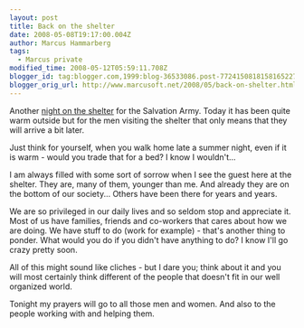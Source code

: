 ```yaml
---
layout: post
title: Back on the shelter
date: 2008-05-08T19:17:00.004Z
author: Marcus Hammarberg
tags:
  - Marcus private
modified_time: 2008-05-12T05:59:11.708Z
blogger_id: tag:blogger.com,1999:blog-36533086.post-7724150818158165227
blogger_orig_url: http://www.marcusoft.net/2008/05/back-on-shelter.html
---
```


Another [night on the
shelter](http://www.marcusoft.net/2008/04/night-at-shelter.html) for the
Salvation Army. Today it has been quite warm outside but for the men
visiting the shelter that only means that they will arrive a bit
later.

Just think for yourself, when you walk home late a summer night, even if
it is warm - would you trade that for a bed? I know I wouldn't...

I am always filled with some sort of sorrow when I see the guest here at
the shelter. They are, many of them, younger than me. And already they
are on the bottom of our society... Others have been there for years and
years.

We are so privileged in our daily lives and
so seldom stop and appreciate it. Most of us have
families, friends and co-workers that cares about how we are doing. We
have stuff to do (work for example) - that's another thing to ponder.
What would you do if you didn't have anything to do? I know I'll go
crazy pretty soon.

All of this might sound like cliches - but I dare you; think
about it and you will most certainly think different of the people that
doesn't fit in our well organized world.

Tonight my prayers will go to all those men and women. And also to the
people working with and helping them.
